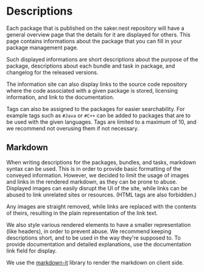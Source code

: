 # Descriptions

Each package that is published on the saker.nest repository will have a general overview page that the details for it are displayed for others. This page contains informations about the package that you can fill in your package management page.

Such displayed informations are short descriptions about the purpose of the package, descriptions about each bundle and task in package, and changelog for the released versions.

The information site can also display links to the source code repository where the code associated with a given package is stored, licensing information, and link to the documentation.

Tags can also be assigned to the packages for easier searchability. For example tags such as `#Java` or `#C++` can be added to packages that are to be used with the given languages. Tags are limited to a maximum of 10, and we recommend not overusing them if not necessary.

## Markdown

When writing descriptions for the packages, bundles, and tasks, markdown syntax can be used. This is in order to provide basic formatting of the conveyed information. However, we decided to limit the usage of images and links in the rendered markdown, as they can be prone to abuse. Displayed images can easily disrupt the UI of the site, while links can be abused to link unrelated sites or resources. (HTML tags are also forbidden.)

Any images are straight removed, while links are replaced with the contents of theirs, resulting in the plain representation of the link text.

We also style various rendered elements to have a smaller representation (like headers), in order to prevent abuse. We recommend keeping descriptions short, and to be used in the way they're supposed to. To provide documentation and detailed explanations, use the documentation link field for display.

We use the [markdown-it](https://github.com/markdown-it/markdown-it) library to render the markdown on client side.